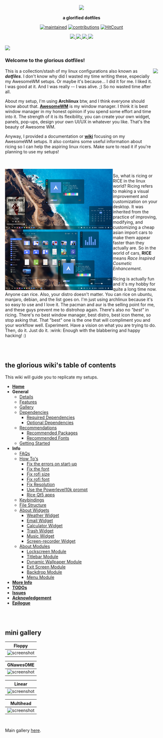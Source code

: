 

<div align="center">
    <h3>
    	<img src="images/banner-glorious.png" align="center" height="200px">
    </h3>
    <p align="center">
    	<strong>
    		a glorified dotfiles
    	</strong>
    </p>
</div>

<div align="center">
	
[![maintained](https://img.shields.io/maintenance/yes/2020?label=maintained&style=flat-square)](https://github.com/manilarome/the-glorious-dotfiles/commits/master) [![contributions](https://img.shields.io/badge/contribution-welcome-brightgreen&?style=flat-square)](https://github.com/manilarome/the-glorious-dotfiles/pulls) [![HitCount](http://hits.dwyl.com/manilarome/Glorified-Dotfiles.svg)](http://hits.dwyl.com/manilarome/the-glorified-dotfiles)


</div>

<div align="center">
	<a href="https://github.com/manilarome/the-glorious-dotfiles/wiki">
		<img src="images/button-wiki.png" width="100px">
	</a>
	<a href="https://github.com/manilarome/the-glorious-dotfiles/wiki/Dependencies">
		<img src="images/button-depends.png" width="100px">
	</a>
	<a href="https://github.com/manilarome/the-glorious-dotfiles/wiki/Getting-Started">
		<img src="images/button-install.png" width="100px">
	</a>
	<a href="https://github.com/manilarome/the-glorious-dotfiles/wiki/Gallery">
		<img src="images/button-gallery.png" width="100px">
	</a>
	<br><br>
</div>

<img src="images/setup-big.png" align="center">

<br>

### Welcome to the glorious dotfiles!

<img src="images/setups.png" align="right" height="400px">

<p align="left">
This is a collection/stash of my linux configurations also known as <b><i>dotfiles</i></b>. I don't know why did I wasted my time writing these, especially my AwesomeWM setups. Or maybe it's because... I did it for me. I liked it. I was good at it. And I was really -- I was alive. ;) So no wasted time after all.

About my setup, I'm using **Archlinux** btw, and I think everyone should know about that. **[AwesomeWM](awesomewm.org/)** is my window manager. I think it is best window manager in my honest opinion if you spend some effort and time into it.  The strength of it is its flexibility, you can create your own widget, panels, pop-ups, design your own UI/UX in whatever you like. That's the beauty of Awesome WM.

Anyway, I provided a documentation or **[wiki](https://github.com/manilarome/the-glorious-dotfiles/wiki)** focusing on my AwesomeWM setups. It also contains some useful information about ricing so I can help the aspiring linux ricers. Make sure to read it if you're planning to use my setups!
</p>

<br>
<br>

<img src="images/setups2.png" align="left" height="400px">
<p align="left">
So, what is ricing or RICE in the linux world? Ricing refers to making a visual improvement and customization on your desktop. It was inherited from the practice of improving, modifying, and customizing a cheap asian import cars to make them appear faster than they actually are. So in the world of cars, <b>RICE</b> means <i>Race Inspired Cosmetic Enhancement</i>.
<br>
<br>
Ricing is actually fun and it's my hobby for quite a long time now. Anyone can rice. Also, your distro doesn't matter. You can rice on ubuntu, manjaro, debian, and the list goes on. I'm just using archlinux because it's so easy to use and I love it. The pacman and aur is the selling point for me, and these guys prevent me to distrohop again. There's also no <i>"best"</i> in ricing. There's no best window manager, best distro, best icon theme, so stop asking that. That "best" one is the one that will compliment you and your workflow well. Experiment. Have a vision on what you are trying to do. Then, do it. Just do it. :wink: Enough with the blabbering and happy hacking! :)
</p>

<br>
<br>

## the glorious wiki's table of contents
This wiki will guide you to replicate my setups.

- **[Home](https://github.com/manilarome/the-glorious-dotfiles/wiki)**
- **General**
	- [Details](https://github.com/manilarome/the-glorious-dotfiles/wiki/Details)
	- [Features](https://github.com/manilarome/the-glorious-dotfiles/wiki/Features)
	- [Gallery](https://github.com/manilarome/the-glorious-dotfiles/wiki/Gallery)
	- [Dependencies](https://github.com/manilarome/the-glorious-dotfiles/wiki/Dependencies)
		- [Required Dependencies](https://github.com/manilarome/the-glorious-dotfiles/wiki/Dependencies#required-dependencies)
		- [Optional Dependencies](https://github.com/manilarome/the-glorious-dotfiles/wiki/Dependencies#optional-dependencies)
	- [Recommendations](https://github.com/manilarome/the-glorious-dotfiles/wiki/Recommended)
		- [Recommended Packages](https://github.com/manilarome/the-glorious-dotfiles/wiki/Recommended#recommended-packages)
		- [Recommended Fonts](https://github.com/manilarome/the-glorious-dotfiles/wiki/Recommended#recommended-fonts)
	- [Getting Started](https://github.com/manilarome/the-glorious-dotfiles/wiki/Getting-Started)
- **Info**
	- [FAQs](https://github.com/manilarome/the-glorious-dotfiles/wiki/FAQs)
	- [How To's](https://github.com/manilarome/the-glorious-dotfiles/wiki/How-Tos)
		- [Fix the errors on start-up](https://github.com/manilarome/the-glorious-dotfiles/wiki/How-Tos#fix-the-errors-on-start-up)
		- [Fix the font](https://github.com/manilarome/the-glorious-dotfiles/wiki/How-Tos#fix-font)
		- [Fix rofi size](https://github.com/manilarome/the-glorious-dotfiles/wiki/How-Tos#fix-rofi-application-menu-size)
		- [Fix rofi font](https://github.com/manilarome/the-glorious-dotfiles/wiki/How-Tos#fix-rofi-font)
		- [Fix Resolution](https://github.com/manilarome/the-glorious-dotfiles/wiki/How-Tos#fix-resolution)
		- [Use the Powerlevel10k prompt](https://github.com/manilarome/the-glorious-dotfiles/wiki/How-Tos#use-the-powerlevel10k-prompt)
		- [Rice Qt5 apps](https://github.com/manilarome/the-glorious-dotfiles/wiki/How-Tos#rice-qt5-apps-on-non-plasma-environment)
	- [Keybindings](https://github.com/manilarome/the-glorious-dotfiles/wiki/Keybindings)
	- [File Structure](https://github.com/manilarome/the-glorious-dotfiles/wiki/File-Structure)
	- [About Widgets](https://github.com/manilarome/the-glorious-dotfiles/wiki/About-Widgets)
		- [Weather Widget](https://github.com/manilarome/the-glorious-dotfiles/wiki/About-Widgets#weather-widget)
		- [Email Widget](https://github.com/manilarome/the-glorious-dotfiles/wiki/About-Widgets#email-widget)
		- [Calculator Widget](https://github.com/manilarome/the-glorious-dotfiles/wiki/About-Widgets#calculator-widget)
		- [Trash Widget](https://github.com/manilarome/the-glorious-dotfiles/wiki/About-Widgets#trash-widget)
		- [Music Widget](https://github.com/manilarome/the-glorious-dotfiles/wiki/About-Widgets#music-widget)
		- [Screen-recorder Widget](https://github.com/manilarome/the-glorious-dotfiles/wiki/About-Widgets#screen-recorder-widget)
	- [About Modules](https://github.com/manilarome/the-glorious-dotfiles/wiki/About-Modules)
		- [Lockscreen Module](https://github.com/manilarome/the-glorious-dotfiles/wiki/About-Modules#lockscreen-module)
		- [Titlebar Module](https://github.com/manilarome/the-glorious-dotfiles/wiki/About-Modules#titlebar-module)
		- [Dynamic Wallpaper Module](https://github.com/manilarome/the-glorious-dotfiles/wiki/About-Modules#dynamic-wallpaper-module)
		- [Exit Screen Module](https://github.com/manilarome/the-glorious-dotfiles/wiki/About-Modules#exit-screen-module)
		- [Backdrop Module](https://github.com/manilarome/the-glorious-dotfiles/wiki/About-Modules#backdrop-module)
		- [Menu Module](https://github.com/manilarome/the-glorious-dotfiles/wiki/About-Modules#menu-module)
- **[More Info](https://github.com/manilarome/the-glorious-dotfiles/wiki/More)**
- **[TODOs](https://github.com/manilarome/the-glorious-dotfiles/wiki/TODOs)**
- **[Issues](https://github.com/manilarome/the-glorious-dotfiles/wiki/Issues)**
- **[Acknowledgement](https://github.com/manilarome/the-glorious-dotfiles/wiki/Acknowledgement)**
- **[Epilogue](https://github.com/manilarome/the-glorious-dotfiles/wiki/Epilogue)**

<br>
<br>

## mini gallery

| Floppy |
| --- |
| ![screenshot](https://raw.githubusercontent.com/wiki/manilarome/the-glorious-dotfiles/images/setups/floppy/dirty.png) |

| GNawesOME |
| --- |
| ![screenshot](https://raw.githubusercontent.com/wiki/manilarome/the-glorious-dotfiles/images/setups/gnawesome/today.png) |

| Linear |
| --- |
| ![screenshot](https://raw.githubusercontent.com/wiki/manilarome/the-glorious-dotfiles/images/setups/linear/busier.png) |

| Multihead |
| --- |
| ![screenshot](https://raw.githubusercontent.com/wiki/manilarome/the-glorious-dotfiles/images/multihead.png) |

<br>

Main gallery [here](https://github.com/manilarome/the-glorious-dotfiles/wiki/Gallery).